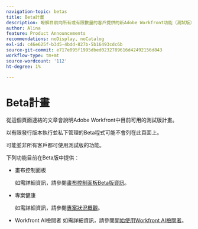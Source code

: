 ```yaml
---
navigation-topic: betas
title: Beta計畫
description: 瞭解目前向所有或有限數量的客戶提供的新Adobe Workfront功能（測試版）。
author: Alina
feature: Product Announcements
recommendations: noDisplay, noCatalog
exl-id: c46e625f-b3d5-4bdd-827b-5b16493cdc6b
source-git-commit: e717e095f1995dbed0232789616d42492156d843
workflow-type: tm+mt
source-wordcount: '112'
ht-degree: 1%

---
```


# Beta計畫

從這個頁面連結的文章會說明Adobe Workfront中目前可用的測試版計畫。

以有限發行版本執行並私下管理的Beta程式可能不會列在此頁面上。

可能並非所有客戶都可使用測試版的功能。

下列功能目前在Beta版中提供：

* 畫布控制面板

  如需詳細資訊，請參閱[畫布控制面板Beta版資訊](/help/quicksilver/product-announcements/betas/canvas-dashboards-beta/canvas-dashboards-beta-information.md)。

* 專案健康

  如需詳細資訊，請參閱[專案狀況概觀](/help/quicksilver/workfront-basics/ai-assistant/project-health-overview.md)。

* Workfront AI檢閱者
如需詳細資訊，請參閱[開始使用Workfront AI檢閱者](/help/quicksilver/review-and-approve-work/document-reviews-and-approvals/wf-ai-reviewer.md)。


<!--

drafted for later when we start releasing features for the commenting experience. When we can launch the beta article for new commenting experience, replace what you have here with this: 
 
The features described in this page are currently available as part of beta programs. Features that are available in beta might not be available to all customers. 


## New commenting exprience Beta

* [New commenting experience](../betas/new-commenting-experience-beta/unified-commenting-experience.md)
* [New commenting experience beta release activity](../betas/new-commenting-experience-beta/new-commenting-beta-experience-information.md)

## New form designer Beta

* [Form designer overview](../../administration-and-setup/customize-workfront/create-manage-custom-forms/form-designer/form-designer-overview.md)

-->
